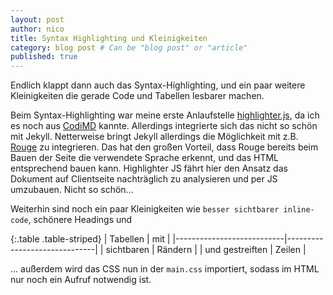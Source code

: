 ```yaml
---
layout: post
author: nico
title: Syntax Highlighting und Kleinigkeiten
category: blog post # Can be "blog post" or "article"
published: true
---
```


Endlich klappt dann auch das Syntax-Highlighting, und ein paar weitere Kleinigkeiten die gerade Code und Tabellen lesbarer machen.

Beim Syntax-Highlighting war meine erste Anlaufstelle [highlighter.js](https://highlightjs.org/), da ich es noch aus [CodiMD](https://github.com/hackmdio/codimd) kannte. Allerdings integrierte sich das nicht so schön mit Jekyll. Netterweise bringt Jekyll allerdings die Möglichkeit mit z.B. [Rouge](https://github.com/jneen/rouge) zu integrieren. Das hat den großen Vorteil, dass Rouge bereits beim Bauen der Seite die verwendete Sprache erkennt, und das HTML entsprechend bauen kann. Highlighter JS fährt hier den Ansatz das Dokument auf Clientseite nachträglich zu analysieren und per JS umzubauen. Nicht so schön...

Weiterhin sind noch ein paar Kleinigkeiten wie `besser sichtbarer inline-code`, schönere Headings und

{:.table .table-striped}
| Tabellen              | mit             |
|---------------------------|------------------------------|
| sichtbaren | Rändern |
| und gestreiften | Zeilen |

... außerdem wird das CSS nun in der `main.css` importiert, sodass im HTML nur noch ein Aufruf notwendig ist.
